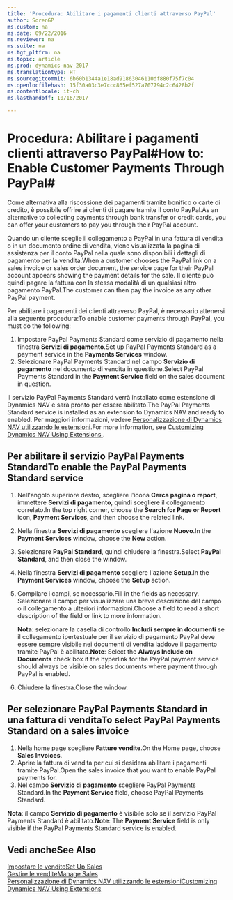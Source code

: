 ```yaml
---
title: 'Procedura: Abilitare i pagamenti clienti attraverso PayPal'
author: SorenGP
ms.custom: na
ms.date: 09/22/2016
ms.reviewer: na
ms.suite: na
ms.tgt_pltfrm: na
ms.topic: article
ms.prod: dynamics-nav-2017
ms.translationtype: HT
ms.sourcegitcommit: 6b60b1344a1e18ad91863046110df880f75f7c04
ms.openlocfilehash: 15f30a03c3e7ccc865ef527a707794c2c6428b2f
ms.contentlocale: it-ch
ms.lasthandoff: 10/16/2017

---
```


# <a name="how-to-enable-customer-payments-through-paypal"></a><span data-ttu-id="427cd-102">Procedura: Abilitare i pagamenti clienti attraverso PayPal#</span><span class="sxs-lookup"><span data-stu-id="427cd-102">How to: Enable Customer Payments Through PayPal#</span></span>
<span data-ttu-id="427cd-103">Come alternativa alla riscossione dei pagamenti tramite bonifico o carte di credito, è possibile offrire ai clienti di pagare tramite il conto PayPal.</span><span class="sxs-lookup"><span data-stu-id="427cd-103">As an alternative to collecting payments through bank transfer or credit cards, you can offer your customers to pay you through their PayPal account.</span></span>

<span data-ttu-id="427cd-104">Quando un cliente sceglie il collegamento a PayPal in una fattura di vendita o in un documento ordine di vendita, viene visualizzata la pagina di assistenza per il conto PayPal nella quale sono disponibili i dettagli di pagamento per la vendita.</span><span class="sxs-lookup"><span data-stu-id="427cd-104">When a customer chooses the PayPal link on a sales invoice or sales order document, the service page for their PayPal account appears showing the payment details for the sale.</span></span> <span data-ttu-id="427cd-105">Il cliente può quindi pagare la fattura con la stessa modalità di un qualsiasi altro pagamento PayPal.</span><span class="sxs-lookup"><span data-stu-id="427cd-105">The customer can then pay the invoice as any other PayPal payment.</span></span>

<span data-ttu-id="427cd-106">Per abilitare i pagamenti dei clienti attraverso PayPal, è necessario attenersi alla seguente procedura:</span><span class="sxs-lookup"><span data-stu-id="427cd-106">To enable customer payments through PayPal, you must do the following:</span></span>

1. <span data-ttu-id="427cd-107">Impostare PayPal Payments Standard come servizio di pagamento nella finestra **Servizi di pagamento**.</span><span class="sxs-lookup"><span data-stu-id="427cd-107">Set up PayPal Payments Standard as a payment service in the **Payments Services** window.</span></span>
2. <span data-ttu-id="427cd-108">Selezionare PayPal Payments Standard nel campo **Servizio di pagamento** nel documento di vendita in questione.</span><span class="sxs-lookup"><span data-stu-id="427cd-108">Select PayPal Payments Standard in the **Payment Service** field on the sales document in question.</span></span>

<span data-ttu-id="427cd-109">Il servizio PayPal Payments Standard verrà installato come estensione di Dynamics NAV e sarà pronto per essere abilitato.</span><span class="sxs-lookup"><span data-stu-id="427cd-109">The PayPal Payments Standard service is installed as an extension to Dynamics NAV and ready to enabled.</span></span> <span data-ttu-id="427cd-110">Per maggiori informazioni, vedere [Personalizzazione di Dynamics NAV utilizzando le estensioni](ui-extensions.md).</span><span class="sxs-lookup"><span data-stu-id="427cd-110">For more information, see [Customizing Dynamics NAV Using Extensions ](ui-extensions.md).</span></span>

## <a name="to-enable-the-paypal-payments-standard-service"></a><span data-ttu-id="427cd-111">Per abilitare il servizio PayPal Payments Standard</span><span class="sxs-lookup"><span data-stu-id="427cd-111">To enable the PayPal Payments Standard service</span></span>
1. <span data-ttu-id="427cd-112">Nell'angolo superiore destro, scegliere l'icona **Cerca pagina o report**, immettere **Servizi di pagamento**, quindi scegliere il collegamento correlato.</span><span class="sxs-lookup"><span data-stu-id="427cd-112">In the top right corner, choose the **Search for Page or Report** icon, **Payment Services**, and then choose the related link.</span></span>  
2. <span data-ttu-id="427cd-113">Nella finestra **Servizi di pagamento** scegliere l'azione **Nuovo**.</span><span class="sxs-lookup"><span data-stu-id="427cd-113">In the **Payment Services** window, choose the **New** action.</span></span>
3. <span data-ttu-id="427cd-114">Selezionare **PayPal Standard**, quindi chiudere la finestra.</span><span class="sxs-lookup"><span data-stu-id="427cd-114">Select **PayPal Standard**, and then close the window.</span></span>
4. <span data-ttu-id="427cd-115">Nella finestra **Servizi di pagamento** scegliere l'azione **Setup**.</span><span class="sxs-lookup"><span data-stu-id="427cd-115">In the **Payment Services** window, choose the **Setup** action.</span></span>
5. <span data-ttu-id="427cd-116">Compilare i campi, se necessario.</span><span class="sxs-lookup"><span data-stu-id="427cd-116">Fill in the fields as necessary.</span></span> <span data-ttu-id="427cd-117">Selezionare il campo per visualizzare una breve descrizione del campo o il collegamento a ulteriori informazioni.</span><span class="sxs-lookup"><span data-stu-id="427cd-117">Choose a field to read a short description of the field or link to more information.</span></span>

    <span data-ttu-id="427cd-118">**Nota**: selezionare la casella di controllo **Includi sempre in documenti** se il collegamento ipertestuale per il servizio di pagamento PayPal deve essere sempre visibile nei documenti di vendita laddove il pagamento tramite PayPal è abilitato.</span><span class="sxs-lookup"><span data-stu-id="427cd-118">**Note**: Select the **Always Include on Documents** check box if the hyperlink for the PayPal payment service should always be visible on sales documents where payment through PayPal is enabled.</span></span>

6. <span data-ttu-id="427cd-119">Chiudere la finestra.</span><span class="sxs-lookup"><span data-stu-id="427cd-119">Close the window.</span></span>

## <a name="to-select-paypal-payments-standard-on-a-sales-invoice"></a><span data-ttu-id="427cd-120">Per selezionare PayPal Payments Standard in una fattura di vendita</span><span class="sxs-lookup"><span data-stu-id="427cd-120">To select PayPal Payments Standard on a sales invoice</span></span>
1. <span data-ttu-id="427cd-121">Nella home page scegliere **Fatture vendite**.</span><span class="sxs-lookup"><span data-stu-id="427cd-121">On the Home page, choose **Sales Invoices**.</span></span>
2. <span data-ttu-id="427cd-122">Aprire la fattura di vendita per cui si desidera abilitare i pagamenti tramite PayPal.</span><span class="sxs-lookup"><span data-stu-id="427cd-122">Open the sales invoice that you want to enable PayPal payments for.</span></span>
3. <span data-ttu-id="427cd-123">Nel campo **Servizio di pagamento** scegliere PayPal Payments Standard.</span><span class="sxs-lookup"><span data-stu-id="427cd-123">In the **Payment Service** field, choose PayPal Payments Standard.</span></span>

<span data-ttu-id="427cd-124">**Nota**: il campo **Servizio di pagamento** è visibile solo se il servizio PayPal Payments Standard è abilitato.</span><span class="sxs-lookup"><span data-stu-id="427cd-124">**Note**: The **Payment Service** field is only visible if the PayPal Payments Standard service is enabled.</span></span>   

## <a name="see-also"></a><span data-ttu-id="427cd-125">Vedi anche</span><span class="sxs-lookup"><span data-stu-id="427cd-125">See Also</span></span>  
[<span data-ttu-id="427cd-126">Impostare le vendite</span><span class="sxs-lookup"><span data-stu-id="427cd-126">Set Up Sales</span></span>](sales-setup-sales.md)  
[<span data-ttu-id="427cd-127">Gestire le vendite</span><span class="sxs-lookup"><span data-stu-id="427cd-127">Manage Sales</span></span>](sales-manage-sales.md)  
[<span data-ttu-id="427cd-128">Personalizzazione di Dynamics NAV utilizzando le estensioni</span><span class="sxs-lookup"><span data-stu-id="427cd-128">Customizing Dynamics NAV Using Extensions</span></span>](ui-extensions.md)

